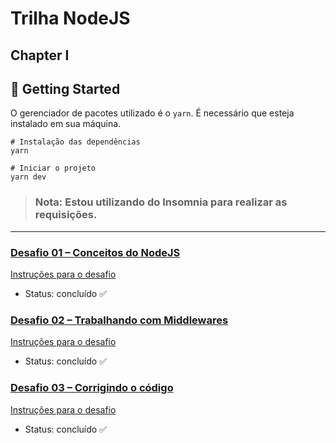 # Trilha NodeJS

## Chapter I

## 🚀 Getting Started

O gerenciador de pacotes utilizado é o `yarn`. É necessário que esteja instalado em sua máquina.

```
# Instalação das dependências
yarn

# Iniciar o projeto
yarn dev
```

> ### Nota: Estou utilizando do Insomnia para realizar as requisições.
---

### [Desafio 01 – Conceitos do NodeJS](https://github.com/ClaudionorOjr/ignite-conceitos-do-nodejs)

[Instruções para o desafio](https://www.notion.so/Desafio-01-Conceitos-do-Node-js-59ccb235aecd43a6a06bf09a24e7ede8)

- Status: concluído ✅

### [Desafio 02 – Trabalhando com Middlewares](https://github.com/ClaudionorOjr/ignite-trabalhando-com-middlewares)

[Instruções para o desafio](https://www.notion.so/Desafio-02-Trabalhando-com-middlewares-4f89bf538c2e4ee291382b92bdc36790)

- Status: concluído ✅

### [Desafio 03 – Corrigindo o código](https://github.com/ClaudionorOjr/ignite-corrigindo-codigo)

[Instruções para o desafio](https://www.notion.so/Desafio-03-Corrigindo-o-c-digo-c15c8a2e212846039a367cc7b763c6dd)

- Status: concluído ✅
